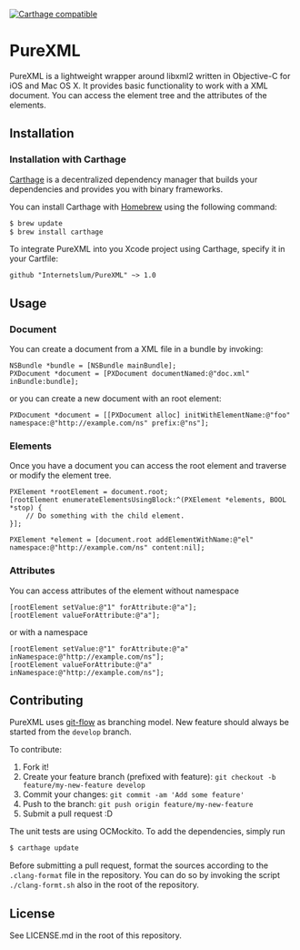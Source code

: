 [![Carthage compatible](https://img.shields.io/badge/Carthage-compatible-4BC51D.svg?style=flat)](https://github.com/Carthage/Carthage)

# PureXML

PureXML is a lightweight wrapper around libxml2 written in Objective-C for iOS and Mac OS X. It provides basic functionality to work with a XML document. You can access the element tree and the attributes of the elements.

## Installation

### Installation with Carthage

[Carthage](https://github.com/Carthage/Carthage) is a decentralized dependency manager that builds your dependencies and provides you with binary frameworks.

You can install Carthage with [Homebrew](http://brew.sh/) using the following command:

```bash
$ brew update
$ brew install carthage
```

To integrate PureXML into you Xcode project using Carthage, specify it in your Cartfile:

```
github "Internetslum/PureXML" ~> 1.0
```

## Usage

### Document

You can create a document from a XML file in a bundle by invoking:

```objc
NSBundle *bundle = [NSBundle mainBundle];
PXDocument *document = [PXDocument documentNamed:@"doc.xml" inBundle:bundle];
```

or you can create a new document with an root element:

```objc
PXDocument *document = [[PXDocument alloc] initWithElementName:@"foo" namespace:@"http://example.com/ns" prefix:@"ns"];
```

### Elements

Once you have a document you can access the root element and traverse or modify the element tree.

```objc
PXElement *rootElement = document.root;
[rootElement enumerateElementsUsingBlock:^(PXElement *elements, BOOL *stop) {
    // Do something with the child element.
}];
```

```objc
PXElement *element = [document.root addElementWithName:@"el" namespace:@"http://example.com/ns" content:nil];
```

### Attributes

You can access attributes of the element without namespace

```objc
[rootElement setValue:@"1" forAttribute:@"a"];
[rootElement valueForAttribute:@"a"];
```

or with a namespace

```objc
[rootElement setValue:@"1" forAttribute:@"a" inNamespace:@"http://example.com/ns"];
[rootElement valueForAttribute:@"a" inNamespace:@"http://example.com/ns"];
```

## Contributing

PureXML uses [git-flow](http://nvie.com/posts/a-successful-git-branching-model/) as branching model. New feature should always be started from the `develop` branch.

To contribute:

1. Fork it!
2. Create your feature branch (prefixed with feature): `git checkout -b feature/my-new-feature develop`
3. Commit your changes: `git commit -am 'Add some feature'`
4. Push to the branch: `git push origin feature/my-new-feature`
5. Submit a pull request :D

The unit tests are using OCMockito. To add the dependencies, simply run

```bash
$ carthage update
```

Before submitting a pull request, format the sources according to the `.clang-format` file in the repository. You can do so by invoking the script `./clang-formt.sh` also in the root of the repository.

## License

See LICENSE.md in the root of this repository.

